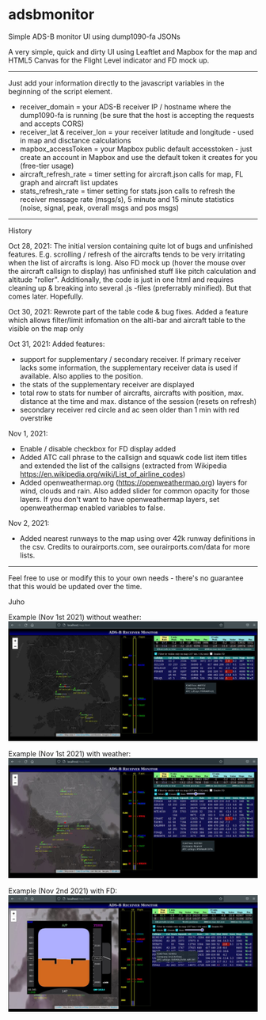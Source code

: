 # adsbmonitor
Simple ADS-B monitor UI using dump1090-fa JSONs

A very simple, quick and dirty UI using Leaftlet and Mapbox for the map and HTML5 Canvas for the Flight Level indicator and FD mock up.

---
Just add your information directly to the javascript variables in the beginning of the script element.
- receiver_domain = your ADS-B receiver IP / hostname where the dump1090-fa is running (be sure that the host is accepting the requests and accepts CORS)
- receiver_lat & receiver_lon = your receiver latitude and longitude - used in map and disctance calculations
- mapbox_accessToken = your Mapbox public default accesstoken - just create an account in Mapbox and use the default token it creates for you (free-tier usage)
- aircraft_refresh_rate = timer setting for aircraft.json calls for map, FL graph and aircraft list updates
- stats_refresh_rate = timer setting for stats.json calls to refresh the receiver message rate (msgs/s), 5 minute and 15 minute statistics (noise, signal, peak, overall msgs and pos msgs)


---
History

Oct 28, 2021: The initial version containing quite lot of bugs and unfinished features. E.g. scrolling / refresh of the aircrafts tends to be very irritating when the list of aircrafts is long. Also FD mock up (hover the mouse over the aircraft callsign to display) has unfinished stuff like pitch calculation and altitude "roller". Additionally, the code is just in one html and requires cleaning up & breaking into several .js -files (preferrably minified). But that comes later. Hopefully.

Oct 30, 2021: Rewrote part of the table code & bug fixes. Added a feature which allows filter/limit infomation on the alti-bar and aircraft table to the visible on the map only 

Oct 31, 2021: Added features: 
  - support for supplementary / secondary receiver. If primary receiver lacks some information, the supplementary receiver data is used if available. Also applies to the position.
  - the stats of the supplementary receiver are displayed
  - total row to stats for number of aircrafts, aircrafts with position, max. distance at the time and max. distance of the session (resets on refresh) 
  - secondary receiver red circle and ac seen older than 1 min with red overstrike

Nov 1, 2021:
  - Enable / disable checkbox for FD display added
  - Added ATC call phrase to the callsign and squawk code list item titles and extended the list of the callsigns (extracted from Wikipedia https://en.wikipedia.org/wiki/List_of_airline_codes)
  - Added openweathermap.org (https://openweathermap.org) layers for wind, clouds and rain. Also added slider for common opacity for those layers. If you don't want to have openweathermap layers, set openweathermap enabled variables to false. 
 
Nov 2, 2021:
  - Added nearest runways to the map using over 42k runway definitions in the csv. Credits to ourairports.com, see ourairports.com/data for more lists.

---
Feel free to use or modify this to your own needs - there's no guarantee that this would be updated over the time.

Juho

Example (Nov 1st 2021) without weather:
![Example screenshot](https://github.com/juei-dev/adsbmonitor/blob/main/example_screenshot.jpg?raw=true)

Example (Nov 1st 2021) with weather:
![Example screenshot with weather](https://github.com/juei-dev/adsbmonitor/blob/main/example_screenshot_weather.jpg?raw=true)

Example (Nov 2nd 2021) with FD:
![Example screenshot with FD](https://github.com/juei-dev/adsbmonitor/blob/main/example_fd.jpg?raw=true)
